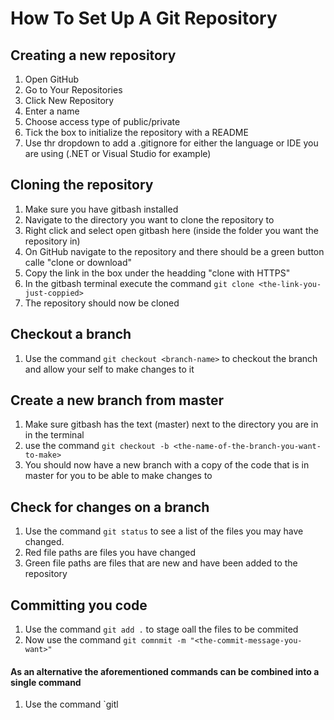 # How To Set Up A Git Repository


## Creating a new repository

1. Open GitHub
2. Go to Your Repositories
3. Click New Repository
4. Enter a name 
5. Choose access type of public/private
6. Tick the box to initialize the repository with a README
7. Use thr dropdown to add a .gitignore for either the language or IDE you are using (.NET or Visual Studio for example)

## Cloning the repository

1. Make sure you have gitbash installed
2. Navigate to the directory you want to clone the repository to
3. Right click and select open gitbash here (inside the folder you want the repository in)
4. On GitHub navigate to the repository and there should be a green button calle "clone or download"
5. Copy the link in the box under the headding "clone with HTTPS"
6. In the gitbash terminal execute the command `git clone <the-link-you-just-coppied>`
7. The repository should now be cloned

## Checkout a branch

1. Use the command `git checkout <branch-name>` to checkout the branch and allow your self to make changes to it

## Create a new branch from master

1. Make sure gitbash has the text (master) next to the directory you are in in the terminal
2. use the command `git checkout -b <the-name-of-the-branch-you-want-to-make>`
3. You should now have a new branch with a copy of the code that is in master for you to be able to make changes to

## Check for changes on a branch

1. Use the command `git status` to see a list of the files you may have changed.
2. Red file paths are files you have changed
3. Green file paths are files that are new and have been added to the repository

## Committing you code

1. Use the command `git add .` to stage oall the files to be commited
2. Now use the command `git comnmit -m "<the-commit-message-you-want>"`

#### As an alternative the aforementioned commands can be combined into a single command

1. Use the command `gitl
